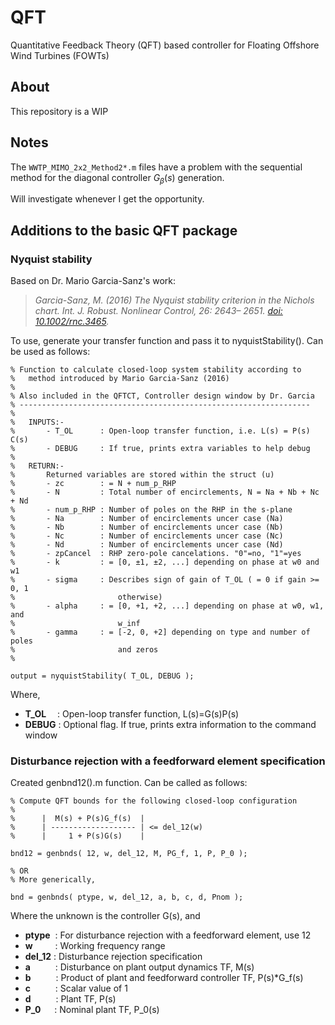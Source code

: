 # QFT
Quantitative Feedback Theory (QFT) based controller for Floating Offshore Wind Turbines (FOWTs)

## About
This repository is a WIP

## Notes
The ```WWTP_MIMO_2x2_Method2*.m``` files have a problem with the sequential method for the diagonal controller $G_{\beta}(s)$ generation.

Will investigate whenever I get the opportunity.

## Additions to the basic QFT package

### Nyquist stability
Based on Dr. Mario Garcia-Sanz's work:

> <cite>Garcia-Sanz, M. (2016) The Nyquist stability criterion in the Nichols chart. Int. J. Robust. Nonlinear Control, 26: 2643– 2651. [doi: 10.1002/rnc.3465](https://doi.org/10.1002/rnc.3465).</cite>

To use, generate your transfer function and pass it to nyquistStability(). Can be used as follows:

```
% Function to calculate closed-loop system stability according to
%   method introduced by Mario Garcia-Sanz (2016)
% 
% Also included in the QFTCT, Controller design window by Dr. Garcia
% -----------------------------------------------------------------
%
%   INPUTS:-
%       - T_OL      : Open-loop transfer function, i.e. L(s) = P(s) C(s)
%       - DEBUG     : If true, prints extra variables to help debug
%
%   RETURN:-
%       Returned variables are stored within the struct (u)
%       - zc        : = N + num_p_RHP
%       - N         : Total number of encirclements, N = Na + Nb + Nc + Nd
%       - num_p_RHP : Number of poles on the RHP in the s-plane
%       - Na        : Number of encirclements uncer case (Na)
%       - Nb        : Number of encirclements uncer case (Nb)
%       - Nc        : Number of encirclements uncer case (Nc)
%       - Nd        : Number of encirclements uncer case (Nd)
%       - zpCancel  : RHP zero-pole cancelations. "0"=no, "1"=yes
%       - k         : = [0, ±1, ±2, ...] depending on phase at w0 and w1
%       - sigma     : Describes sign of gain of T_OL ( = 0 if gain >= 0, 1
%                       otherwise)
%       - alpha     : = [0, +1, +2, ...] depending on phase at w0, w1, and
%                       w_inf
%       - gamma     : = [-2, 0, +2] depending on type and number of poles
%                       and zeros
%

output = nyquistStability( T_OL, DEBUG );

```
Where,

- **T_OL**&emsp;&nbsp;: Open-loop transfer function, L(s)=G(s)P(s)
- **DEBUG** : Optional flag. If true, prints extra information to the command window

### Disturbance rejection with a feedforward element specification
Created genbnd12().m function. Can be called as follows:


```
% Compute QFT bounds for the following closed-loop configuration
%
%      |  M(s) + P(s)G_f(s)  |
%      | ------------------- | <= del_12(w)
%      |     1 + P(s)G(s)    |

bnd12 = genbnds( 12, w, del_12, M, PG_f, 1, P, P_0 );

% OR
% More generically,

bnd = genbnds( ptype, w, del_12, a, b, c, d, Pnom );
```

Where the unknown is the controller G(s), and

- **ptype** &nbsp;: For disturbance rejection with a feedforward element, use 12
- **w**  &emsp;&emsp; : Working frequency range
- **del_12** : Disturbance rejection specification
- **a**   &emsp; &emsp; : Disturbance on plant output dynamics TF, M(s) 
- **b**   &emsp; &emsp; : Product of plant and feedforward controller TF, P(s)*G_f(s)
- **c**   &emsp; &emsp; : Scalar value of 1
- **d**   &emsp; &emsp; : Plant TF, P(s)
- **P_0**&emsp;&nbsp; : Nominal plant TF, P_0(s)
